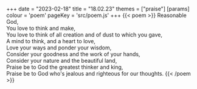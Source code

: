 +++
date = "2023-02-18"
title = "18.02.23"
themes = ["praise"]
[params]
  colour = 'poem'
  pageKey = 'src/poem.js'
+++
{{< poem >}}
Reasonable God,  
You love to think and make,  
You love to think of all creation and of dust to which you gave,  
A mind to think, and a heart to love,  
Love your ways and ponder your wisdom,  
Consider your goodness and the work of your hands,  
Consider your nature and the beautiful land,  
Praise be to God the greatest thinker and king,  
Praise be to God who's jealous and righteous for our thoughts.
{{< /poem >}}